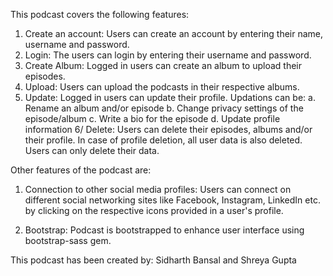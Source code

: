 This podcast covers the following features:

   1. Create an account: Users can create an account by entering their name, username and password.
   2. Login: The users can login by entering their username and password.
   3. Create Album: Logged in users can create an album to upload their episodes.
   4. Upload: Users can upload the podcasts in their respective albums.
   5. Update: Logged in users can update their profile. Updations can be: a. Rename an album and/or episode b. Change privacy settings of the episode/album c. Write a bio for the episode d. Update profile information
   6/ Delete: Users can delete their episodes, albums and/or their profile. In case of profile deletion, all user data is also deleted. Users can only delete their data.

Other features of the podcast are:

   1. Connection to other social media profiles: Users can connect on different social networking sites like Facebook, Instagram, LinkedIn etc. by clicking on the respective icons provided in a user's profile.

   2. Bootstrap: Podcast is bootstrapped to enhance user interface using bootstrap-sass gem.

This podcast has been created by: Sidharth Bansal and Shreya Gupta
